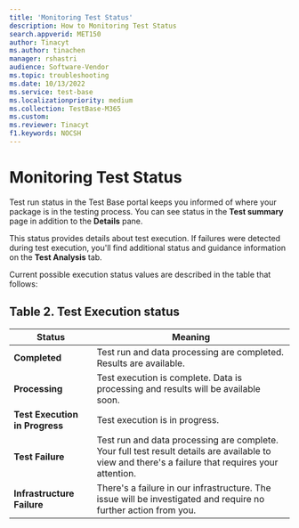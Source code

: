 ```yaml
---
title: 'Monitoring Test Status'
description: How to Monitoring Test Status
search.appverid: MET150
author: Tinacyt
ms.author: tinachen
manager: rshastri
audience: Software-Vendor
ms.topic: troubleshooting
ms.date: 10/13/2022
ms.service: test-base
ms.localizationpriority: medium
ms.collection: TestBase-M365
ms.custom:
ms.reviewer: Tinacyt
f1.keywords: NOCSH
---
```


# Monitoring Test Status

Test run status in the Test Base portal keeps you informed of where your package is in the testing process. You can see status in the **Test summary** page in addition to the **Details** pane.

This status provides details about test execution. If failures were detected during test execution, you'll find additional status and guidance information on the **Test Analysis** tab.

Current possible execution status values are described in the table that follows:

## Table 2. Test Execution status

|**Status**|**Meaning**|
|----|----|
|**Completed**|Test run and data processing are completed. Results are available.|
|**Processing**|Test execution is complete. Data is processing and results will be available soon.|
|**Test Execution in Progress**|Test execution is in progress.|
|**Test Failure**|Test run and data processing are complete. Your full test result details are available to view and there's a failure that requires your attention.|
|**Infrastructure Failure**|There's a failure in our infrastructure. The issue will be investigated and require no further action from you.|
